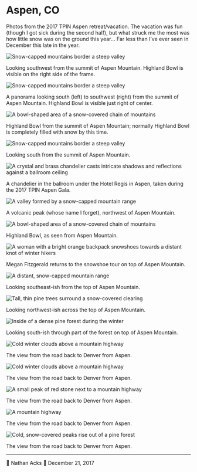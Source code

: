 # Aspen, CO

Photos from the 2017 TPIN Aspen retreat/vacation. The vacation was fun (though I got sick during the second half), but what struck me the most was how little snow was on the ground this year… Far less than I’ve ever seen in December this late in the year.

![Snow-capped mountains border a steep valley](assets/c8906b01694bd932f8d1287de4f909f5.webp)

Looking southwest from the summit of Aspen Mountain. Highland Bowl is visible on the right side of the frame.

![Snow-capped mountains border a steep valley](assets/72a972eb6c1aa28f97f795edee8dca23.webp)

A panorama looking south (left) to southwest (right) from the summit of Aspen Mountain. Highland Bowl is visible just right of center.

![A bowl-shaped area of a snow-covered chain of mountains](assets/ceb34e1005f553187e8d5bd7de5e0404.webp)

Highland Bowl from the summit of Aspen Mountain; normally Highland Bowl is completely filled with snow by this time.

![Snow-capped mountains border a steep valley](assets/c4e9dbf91faa627375fe69f8bb22193e.webp)

Looking south from the summit of Aspen Mountain.

![A crystal and brass chandelier casts intricate shadows and reflections against a ballroom ceiling](assets/e9c25e4af3a2ae24b1c80174f15b7504.webp)

A chandelier in the ballroom under the Hotel Regis in Aspen, taken during the 2017 TPIN Aspen Gala.

![A valley formed by a snow-capped mountain range](assets/89755a00e33243778ef35f8ad22a839b.webp)

A volcanic peak (whose name I forget), northwest of Aspen Mountain.

![A bowl-shaped area of a snow-covered chain of mountains](assets/5a301ee4e048e01560e9d733f997c8a2.webp)

Highland Bowl, as seen from Aspen Mountain.

![A woman with a bright orange backpack snowshoes towards a distant knot of winter hikers](assets/e89538c7aad56eeabaecda56298f76e1.webp)

Megan Fitzgerald returns to the snowshoe tour on top of Aspen Mountain.

![A distant, snow-capped mountain range](assets/f369a0fe65c88e90198e68b80bd25bf1.webp)

Looking southeast-ish from the top of Aspen Mountain.

![Tall, thin pine trees surround a snow-covered clearing](assets/81d4da6a4113dabd601fe63ae2497be5.webp)

Looking northwest-ish across the top of Aspen Mountain.

![Inside of a dense pine forest during the winter](assets/b0dcee6f99183babb7d4c1489703dc35.webp)

Looking south-ish through part of the forest on top of Aspen Mountain.

![Cold winter clouds above a mountain highway](assets/873b29df15cbe63c5bcd79b9ee9a4c07.webp)

The view from the road back to Denver from Aspen.

![Cold winter clouds above a mountain highway](assets/9d927f11f48a911d0eb088215a0b95a5.webp)

The view from the road back to Denver from Aspen.

![A small peak of red stone next to a mountain highway](assets/f8b8df37b2b92db60c4af46ec268fcba.webp)

The view from the road back to Denver from Aspen.

![A mountain highway](assets/f21597d054488d38179f203d8adbdc9e.webp)

The view from the road back to Denver from Aspen.

![Cold, snow-covered peaks rise out of a pine forest](assets/512b7e6333138785723be6e5807a9767.webp)

The view from the road back to Denver from Aspen.

- - - -

👤 Nathan Acks
📅 December 21, 2017
